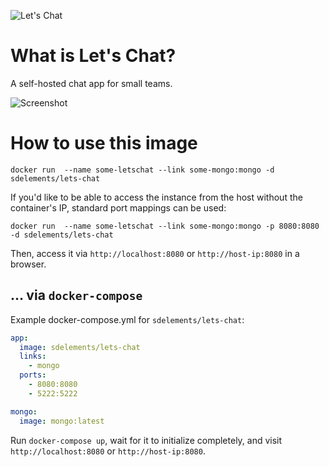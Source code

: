 ![Let's Chat](http://i.imgur.com/0a3l5VF.png)

# What is Let's Chat?

A self-hosted chat app for small teams.

![Screenshot](http://i.imgur.com/C4uMD67.png)

# How to use this image

```
docker run  --name some-letschat --link some-mongo:mongo -d sdelements/lets-chat
```

If you'd like to be able to access the instance from the host without the container's IP, standard port mappings can be used:

```
docker run  --name some-letschat --link some-mongo:mongo -p 8080:8080 -d sdelements/lets-chat
```

Then, access it via `http://localhost:8080` or `http://host-ip:8080` in a browser.

## ... via `docker-compose`

Example docker-compose.yml for `sdelements/lets-chat`:

```yml
app:
  image: sdelements/lets-chat
  links:
    - mongo
  ports:
    - 8080:8080
    - 5222:5222

mongo:
  image: mongo:latest
```

Run `docker-compose up`, wait for it to initialize completely, and visit `http://localhost:8080` or `http://host-ip:8080`.
